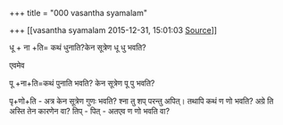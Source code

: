 +++
title = "000 vasantha syamalam"

+++
[[vasantha syamalam	2015-12-31, 15:01:03 [Source](https://groups.google.com/g/samskrita/c/PaUTE4-1oQ4)]]



धू + ना +ति= कथं धुनाति?केन सूत्रेण धू धु भवति?

एवमेव

पू +ना+ति=कथं पुनाति भवति? केन सूत्रेण पू पु भवति?

पृ+णो+ति - अत्र केन सूत्रेण गुणः भवति? श्ना तु शप् परन्तु अपित्। तथापि कथं ण णो भवति? अग्रे ति अस्ति तेन कारणेन वा? तिप् - पित् - अतएव ण णो भवति वा?

